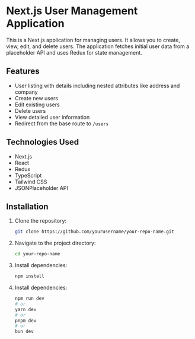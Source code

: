 # Next.js User Management Application

This is a Next.js application for managing users. It allows you to create, view, edit, and delete users. The application fetches initial user data from a placeholder API and uses Redux for state management.

## Features

- User listing with details including nested attributes like address and company
- Create new users
- Edit existing users
- Delete users
- View detailed user information
- Redirect from the base route to `/users`

## Technologies Used

- Next.js
- React
- Redux
- TypeScript
- Tailwind CSS
- JSONPlaceholder API

## Installation

1. Clone the repository:
   ```bash
   git clone https://github.com/yourusername/your-repo-name.git
   ```

2. Navigate to the project directory:
   ```bash
   cd your-repo-name
   ```
3. Install dependencies:
   ```bash
   npm install
   ```

4. Install dependencies:
    ```bash
    npm run dev
    # or
    yarn dev
    # or
    pnpm dev
    # or
    bun dev
    ```
